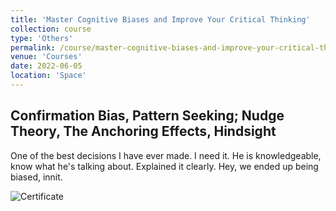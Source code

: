 ```yaml
---
title: 'Master Cognitive Biases and Improve Your Critical Thinking'
collection: course
type: 'Others'
permalink: /course/master-cognitive-biases-and-improve-your-critical-thinking
venue: 'Courses'
date: 2022-06-05
location: 'Space'
---
```


## Confirmation Bias, Pattern Seeking; Nudge Theory, The Anchoring Effects, Hindsight

One of the best decisions I have ever made. I need it. He is knowledgeable, know what he's talking about. Explained it clearly. Hey, we ended up being biased, innit.

![Certificate](https://udemy-certificate.s3.amazonaws.com/image/UC-da4158a2-fc85-41a3-b9f4-111b8128b917.jpg?v=1651504105000)
